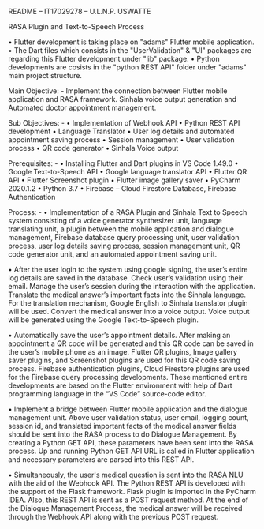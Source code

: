 README – IT17029278 – U.L.N.P. USWATTE

RASA Plugin and Text-to-Speech Process

• Flutter development is taking place on "adams" Flutter mobile application. 
• The Dart files which consists in the "UserValidation" & "UI" packages are regarding this Flutter development under "lib" package.
• Python developments are cosists in the "python REST API" folder under "adams" main project structure.

Main Objective: - Implement the connection between Flutter mobile application and RASA framework. Sinhala voice output generation and Automated doctor appointment management.

Sub Objectives: -	• Implementation of Webhook API
		• Python REST API development
		• Language Translator
		• User log details and automated appointment saving process
		• Session management
		• User validation process
		• QR code generator
		• Sinhala Voice output

Prerequisites: - 	• Installing Flutter and Dart plugins in VS Code 1.49.0
		• Google Text-to-Speech API
		• Google language translator API
		• Flutter QR API
		• Flutter Screenshot plugin 
		• Flutter image gallery saver
		• PyCharm 2020.1.2
		• Python 3.7
		• Firebase – Cloud Firestore Database, Firebase Authentication

Process: -
• Implementation of a RASA Plugin and Sinhala Text to Speech system consisting of a voice generator synthesizer unit, language translating unit, a plugin between the mobile application and dialogue management, Firebase database query processing unit, user validation process, user log details saving process, session management unit, QR code generator unit, and an automated appointment saving unit. 

• After the user login to the system using google signing, the user’s entire log details are saved in the database. Check user’s validation using their email. Manage the user’s session during the interaction with the application. Translate the medical answer’s important facts into the Sinhala language. For the translation mechanism, Google English to Sinhala translator plugin will be used. Convert the medical answer into a voice output. Voice output will be generated using the Google Text-to-Speech plugin. 

• Automatically save the user’s appointment details. After making an appointment a QR code will be generated and this QR code can be saved in the user’s mobile phone as an image. Flutter QR plugins, Image gallery saver plugins, and Screenshot plugins are used for this QR code saving process. Firebase authentication plugins, Cloud Firestore plugins are used for the Firebase query processing developments. These mentioned entire developments are based on the Flutter environment with help of Dart programming language in the “VS Code” source-code editor.

• Implement a bridge between Flutter mobile application and the dialogue management unit. Above user validation status, user email, logging count, session id, and translated important facts of the medical answer fields should be sent into the RASA process to do Dialogue Management. By creating a Python GET API, these parameters have been sent into the RASA process.  Up and running Python GET API URL is called in Flutter application and necessary parameters are parsed into this REST API.

• Simultaneously, the user's medical question is sent into the RASA NLU with the aid of the Webhook API. The Python REST API is developed with the support of the Flask framework. Flask plugin is imported in the PyCharm IDEA. Also, this REST API is sent as a POST request method. At the end of the Dialogue Management Process, the medical answer will be received through the Webhook API along with the previous POST request.
